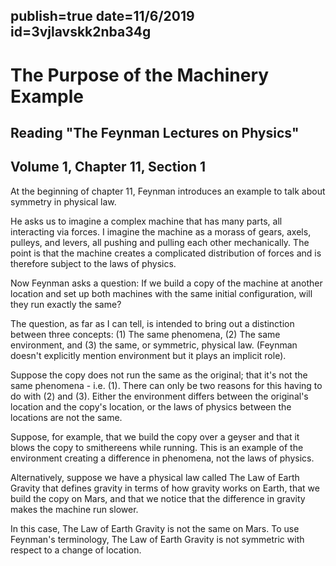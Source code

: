 publish=true
date=11/6/2019
id=3vjlavskk2nba34g
---
# The Purpose of the Machinery Example
## Reading "The Feynman Lectures on Physics"
## Volume 1, Chapter 11, Section 1

At the beginning of chapter 11, Feynman introduces an example to talk about symmetry in physical law.

He asks us to imagine a complex machine that has many parts, all interacting via forces. I imagine the machine as a morass of gears, axels, pulleys, and levers, all pushing and pulling each other mechanically. The point is that the machine creates a complicated distribution of forces and is therefore subject to the laws of physics.

Now Feynman asks a question: If we build a copy of the machine at another location and set up both machines with the same initial configuration, will they run exactly the same?

The question, as far as I can tell, is intended to bring out a distinction between three concepts: (1) The same phenomena, (2) The same environment, and (3) the same, or symmetric, physical law. (Feynman doesn't explicitly mention environment but it plays an implicit role).

Suppose the copy does not run the same as the original; that it's not the same phenomena - i.e. (1). There can only be two reasons for this having to do with (2) and (3). Either the environment differs between the original's location and the copy's location, or the laws of physics between the locations are not the same.

Suppose, for example, that we build the copy over a geyser and that it blows the copy to smithereens while running. This is an example of the environment creating a difference in phenomena, not the laws of physics.

Alternatively, suppose we have a physical law called The Law of Earth Gravity that defines gravity in terms of how gravity works on Earth, that we build the copy on Mars, and that we notice that the difference in gravity makes the machine run slower.

In this case, The Law of Earth Gravity is not the same on Mars. To use Feynman's terminology, The Law of Earth Gravity is not symmetric with respect to a change of location.
